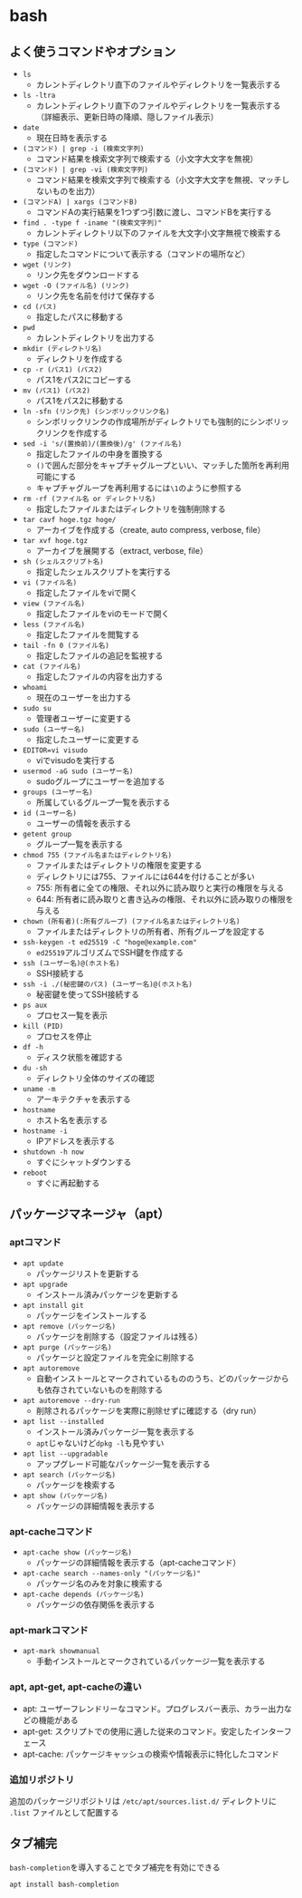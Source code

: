 # bash
## よく使うコマンドやオプション
* `ls`
    * カレントディレクトリ直下のファイルやディレクトリを一覧表示する
* `ls -ltra`
    * カレントディレクトリ直下のファイルやディレクトリを一覧表示する（詳細表示、更新日時の降順、隠しファイル表示）
* `date`
    * 現在日時を表示する
* `(コマンド) | grep -i (検索文字列)`
    * コマンド結果を検索文字列で検索する（小文字大文字を無視）
* `(コマンド) | grep -vi (検索文字列)`
    * コマンド結果を検索文字列で検索する（小文字大文字を無視、マッチしないものを出力）
* `(コマンドA) | xargs (コマンドB)`
    * コマンドAの実行結果を1つずつ引数に渡し、コマンドBを実行する
* `find . -type f -iname "(検索文字列)"`
    * カレントディレクトリ以下のファイルを大文字小文字無視で検索する
* `type (コマンド)`
    * 指定したコマンドについて表示する（コマンドの場所など）
* `wget (リンク)`
    * リンク先をダウンロードする
* `wget -O (ファイル名) (リンク)`
    * リンク先を名前を付けて保存する
* `cd (パス)`
    * 指定したパスに移動する
* `pwd`
    * カレントディレクトリを出力する
* `mkdir (ディレクトリ名)`
    * ディレクトリを作成する
* `cp -r (パス1) (パス2)`
    * パス1をパス2にコピーする
* `mv (パス1) (パス2)`
    * パス1をパス2に移動する
* `ln -sfn (リンク先) (シンボリックリンク名)`
    * シンボリックリンクの作成場所がディレクトリでも強制的にシンボリックリンクを作成する
* `sed -i 's/(置換前)/(置換後)/g' (ファイル名)`
    * 指定したファイルの中身を置換する
    * `()`で囲んだ部分をキャプチャグループといい、マッチした箇所を再利用可能にする
    * キャプチャグループを再利用するには`\1`のように参照する
* `rm -rf (ファイル名 or ディレクトリ名)`
    * 指定したファイルまたはディレクトリを強制削除する
* `tar cavf hoge.tgz hoge/`
    * アーカイブを作成する（create, auto compress, verbose, file）
* `tar xvf hoge.tgz`
    * アーカイブを展開する（extract, verbose, file）
* `sh (シェルスクリプト名)`
    * 指定したシェルスクリプトを実行する
* `vi (ファイル名)`
    * 指定したファイルをviで開く
* `view (ファイル名)`
    * 指定したファイルをviのモードで開く
* `less (ファイル名)`
    * 指定したファイルを閲覧する
* `tail -fn 0 (ファイル名)`
    * 指定したファイルの追記を監視する
* `cat (ファイル名)`
    * 指定したファイルの内容を出力する
* `whoami`
    * 現在のユーザーを出力する
* `sudo su`
    * 管理者ユーザーに変更する
* `sudo (ユーザー名)`
    * 指定したユーザーに変更する
* `EDITOR=vi visudo`
    * viでvisudoを実行する
* `usermod -aG sudo (ユーザー名)`
    * sudoグループにユーザーを追加する
* `groups (ユーザー名)`
    * 所属しているグループ一覧を表示する
* `id (ユーザー名)`
    * ユーザーの情報を表示する
* `getent group`
    * グループ一覧を表示する
* `chmod 755 (ファイル名またはディレクトリ名)`
    * ファイルまたはディレクトリの権限を変更する
    * ディレクトリには755、ファイルには644を付けることが多い
    * 755: 所有者に全ての権限、それ以外に読み取りと実行の権限を与える
    * 644: 所有者に読み取りと書き込みの権限、それ以外に読み取りの権限を与える
* `chown (所有者)(:所有グループ) (ファイル名またはディレクトリ名)`
    * ファイルまたはディレクトリの所有者、所有グループを設定する
* `ssh-keygen -t ed25519 -C "hoge@example.com"`
    * `ed25519`アルゴリズムでSSH鍵を作成する
* `ssh (ユーザー名)@(ホスト名)`
    * SSH接続する
* `ssh -i ./(秘密鍵のパス) (ユーザー名)@(ホスト名)`
    * 秘密鍵を使ってSSH接続する
* `ps aux`
    * プロセス一覧を表示
* `kill (PID)`
    * プロセスを停止
* `df -h`
    * ディスク状態を確認する
* `du -sh`
    * ディレクトリ全体のサイズの確認
* `uname -m`
    * アーキテクチャを表示する
* `hostname`
    * ホスト名を表示する
* `hostname -i`
    * IPアドレスを表示する
* `shutdown -h now`
    * すぐにシャットダウンする
* `reboot`
    * すぐに再起動する

## パッケージマネージャ（apt）
### aptコマンド
* `apt update`
    * パッケージリストを更新する
* `apt upgrade`
    * インストール済みパッケージを更新する
* `apt install git`
    * パッケージをインストールする
* `apt remove (パッケージ名)`
    * パッケージを削除する（設定ファイルは残る）
* `apt purge (パッケージ名)`
    * パッケージと設定ファイルを完全に削除する
* `apt autoremove`
    * 自動インストールとマークされているもののうち、どのパッケージからも依存されていないものを削除する
* `apt autoremove --dry-run`
    * 削除されるパッケージを実際に削除せずに確認する（dry run）
* `apt list --installed`
    * インストール済みパッケージ一覧を表示する
    * `apt`じゃないけど`dpkg -l`も見やすい
* `apt list --upgradable`
    * アップグレード可能なパッケージ一覧を表示する
* `apt search (パッケージ名)`
    * パッケージを検索する
* `apt show (パッケージ名)`
    * パッケージの詳細情報を表示する

### apt-cacheコマンド
* `apt-cache show (パッケージ名)`
    * パッケージの詳細情報を表示する（apt-cacheコマンド）
* `apt-cache search --names-only "(パッケージ名)"`
    * パッケージ名のみを対象に検索する
* `apt-cache depends (パッケージ名)`
    * パッケージの依存関係を表示する

### apt-markコマンド
* `apt-mark showmanual`
    * 手動インストールとマークされているパッケージ一覧を表示する

### apt, apt-get, apt-cacheの違い
* apt: ユーザーフレンドリーなコマンド。プログレスバー表示、カラー出力などの機能がある
* apt-get: スクリプトでの使用に適した従来のコマンド。安定したインターフェース
* apt-cache: パッケージキャッシュの検索や情報表示に特化したコマンド

### 追加リポジトリ
追加のパッケージリポジトリは `/etc/apt/sources.list.d/` ディレクトリに `.list` ファイルとして配置する

## タブ補完
`bash-completion`を導入することでタブ補完を有効にできる  
```
apt install bash-completion
```